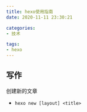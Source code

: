 ```yaml
---
title: hexo使用指南
date: 2020-11-11 23:30:21

categories:
- 技术

tags:
- hexo
---
```


## 写作

创建新的文章
* ```hexo new [layout] <title>```
